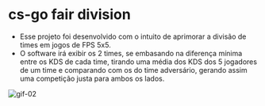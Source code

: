 # cs-go fair division

  - Esse projeto foi desenvolvido com o intuito de aprimorar a divisão de times em jogos de FPS 5x5.
  - O software irá exibir os 2 times, se embasando na diferença mínima entre os KDS de cada time, tirando uma média dos KDS dos 5 jogadores de um time e comparando com os do time adversário, gerando assim uma competição justa para ambos os lados.

![gif-02](https://user-images.githubusercontent.com/49173134/123533170-83175300-d6e9-11eb-9d71-54b3dd9e0fd3.gif)

